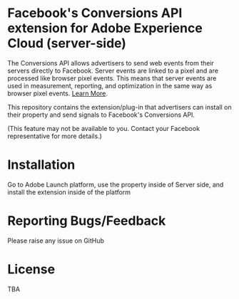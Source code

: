 # Facebook's Conversions API extension for Adobe Experience Cloud (server-side)

The Conversions API allows advertisers to send web events from their servers directly to Facebook. Server events are linked to a pixel and are processed like browser pixel events. This means that server events are used in measurement, reporting, and optimization in the same way as browser pixel events. [Learn More](https://developers.facebook.com/docs/marketing-api/conversions-api).

This repository contains the extension/plug-in that advertisers can install on their property and send signals to Facebook's Conversions API.

(This feature may not be available to you. Contact your Facebook representative for more details.)

# Installation

Go to Adobe Launch platform, use the property inside of Server side, and install the extension inside of the platform

# Reporting Bugs/Feedback
Please raise any issue on GitHub

# License
TBA
